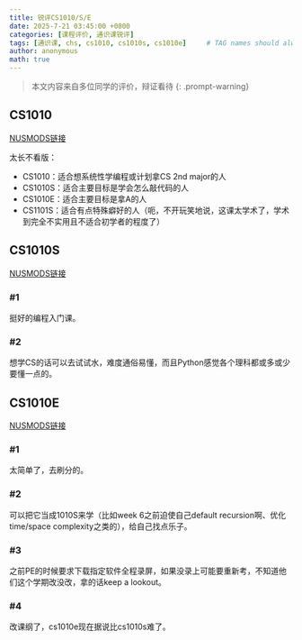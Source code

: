 ```yaml
---
title: 锐评CS1010/S/E
date: 2025-7-21 03:45:00 +0800
categories: [课程评价, 通识课锐评]
tags: [通识课, chs, cs1010, cs1010s, cs1010e]     # TAG names should always be lowercase
author: anonymous
math: true
---
```

> 本文内容来自多位同学的评价，辩证看待
{: .prompt-warning}

## CS1010

[NUSMODS链接](https://nusmods.com/courses/CS1010/programming-methodology)

太长不看版：

- CS1010：适合想系统性学编程或计划拿CS 2nd major的人
- CS1010S：适合主要目标是学会怎么敲代码的人
- CS1010E：适合主要目标是拿A的人
- CS1101S：适合有点特殊癖好的人（呃，不开玩笑地说，这课太学术了，学术到完全不实用且不适合初学者的程度了）

## CS1010S

[NUSMODS链接](https://nusmods.com/courses/CS1010S/programming-methodology)

### #1

挺好的编程入门课。

### #2

想学CS的话可以去试试水，难度通俗易懂，而且Python感觉各个理科都或多或少要懂一点的。

## CS1010E

[NUSMODS链接](https://nusmods.com/courses/CS1010E/programming-methodology)

### #1

太简单了，去刷分的。

### #2

可以把它当成1010S来学（比如week 6之前迫使自己default recursion啊、优化time/space complexity之类的），给自己找点乐子。

### #3

之前PE的时候要求下载指定软件全程录屏，如果没录上可能要重新考，不知道他们这个学期改没改，拿的话keep a lookout。

### #4

改课纲了，cs1010e现在据说比cs1010s难了。
